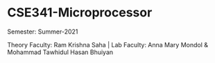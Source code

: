# CSE341-Microprocessor

Semester: Summer-2021

Theory Faculty: Ram Krishna Saha | Lab Faculty: Anna Mary Mondol & Mohammad Tawhidul Hasan Bhuiyan

